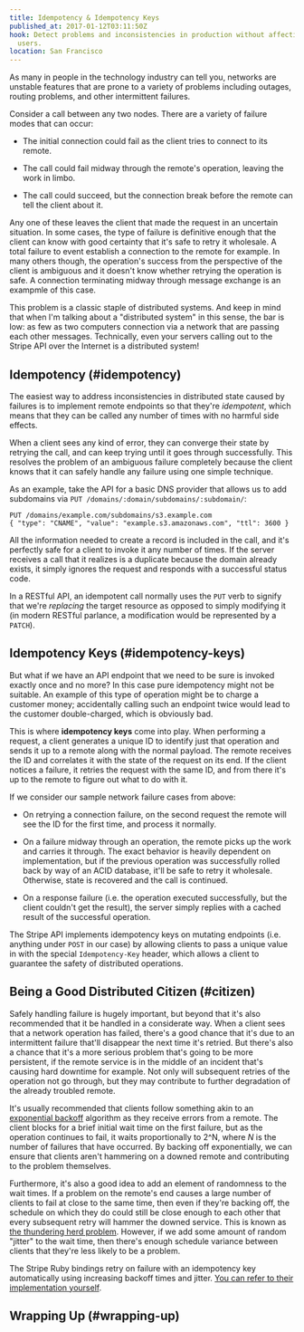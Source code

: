 ```yaml
---
title: Idempotency & Idempotency Keys
published_at: 2017-01-12T03:11:50Z
hook: Detect problems and inconsistencies in production without affecting
  users.
location: San Francisco
---
```


As many in people in the technology industry can tell you,
networks are unstable features that are prone to a variety
of problems including outages, routing problems, and other
intermittent failures.

Consider a call between any two nodes. There are a variety
of failure modes that can occur:

* The initial connection could fail as the client tries to
  connect to its remote.

* The call could fail midway through the remote's
  operation, leaving the work in limbo.

* The call could succeed, but the connection break before
  the remote can tell the client about it.

Any one of these leaves the client that made the request in
an uncertain situation. In some cases, the type of failure
is definitive enough that the client can know with good
certainty that it's safe to retry it wholesale. A total
failure to event establish a connection to the remote for
example. In many others though, the operation's success
from the perspective of the client is ambiguous and it
doesn't know whether retrying the operation is safe. A
connection terminating midway through message exchange is
an exampmle of this case.

This problem is a classic staple of distributed systems.
And keep in mind that when I'm talking about a "distributed
system" in this sense, the bar is low: as few as two
computers connection via a network that are passing each
other messages. Technically, even your servers calling out
to the Stripe API over the Internet is a distributed
system!

## Idempotency (#idempotency)

The easiest way to address inconsistencies in distributed
state caused by failures is to implement remote endpoints
so that they're _idempotent_, which means that they can be
called any number of times with no harmful side effects.

When a client sees any kind of error, they can converge
their state by retrying the call, and can keep trying until
it goes through successfully. This resolves the problem of
an ambiguous failure completely because the client knows
that it can safely handle any failure using one simple
technique.

As an example, take the API for a basic DNS provider that
allows us to add subdomains via `PUT
/domains/:domain/subdomains/:subdomain/`:

    PUT /domains/example.com/subdomains/s3.example.com
    { "type": "CNAME", "value": "example.s3.amazonaws.com", "ttl": 3600 }

All the information needed to create a record is included
in the call, and it's perfectly safe for a client to invoke
it any number of times. If the server receives a call that
it realizes is a duplicate because the domain already
exists, it simply ignores the request and responds with a
successful status code.

In a RESTful API, an idempotent call normally uses the
`PUT` verb to signify that we're _replacing_ the target
resource as opposed to simply modifying it (in modern
RESTful parlance, a modification would be represented by a
`PATCH`).

## Idempotency Keys (#idempotency-keys)

But what if we have an API endpoint that we need to be sure
is invoked exactly once and no more? In this case pure
idempotency might not be suitable. An example of this type
of operation might be to charge a customer money;
accidentally calling such an endpoint twice would lead to
the customer double-charged, which is obviously bad.

This is where **idempotency keys** come into play. When
performing a request, a client generates a unique ID to
identify just that operation and sends it up to a remote
along with the normal payload. The remote receives the ID
and correlates it with the state of the request on its end.
If the client notices a failure, it retries the request
with the same ID, and from there it's up to the remote to
figure out what to do with it.

If we consider our sample network failure cases from above:

* On retrying a connection failure, on the second request
  the remote will see the ID for the first time, and
  process it normally.

* On a failure midway through an operation, the remote
  picks up the work and carries it through. The exact
  behavior is heavily dependent on implementation, but if
  the previous operation was successfully rolled back by
  way of an ACID database, it'll be safe to retry it
  wholesale. Otherwise, state is recovered and the call is
  continued.

* On a response failure (i.e. the operation executed
  successfully, but the client couldn't get the result),
  the server simply replies with a cached result of the
  successful operation.

The Stripe API implements idempotency keys on mutating
endpoints (i.e. anything under `POST` in our case) by
allowing clients to pass a unique value in with the special
`Idempotency-Key` header, which allows a client to
guarantee the safety of distributed operations.

## Being a Good Distributed Citizen (#citizen)

Safely handling failure is hugely important, but beyond
that it's also recommended that it be handled in a
considerate way. When a client sees that a network
operation has failed, there's a good chance that it's due
to an intermittent failure that'll disappear the next time
it's retried. But there's also a chance that it's a more
serious problem that's going to be more persistent, if the
remote service is in the middle of an incident that's
causing hard downtime for example. Not only will subsequent
retries of the operation not go through, but they may
contribute to further degradation of the already troubled
remote.

It's usually recommended that clients follow something akin
to an [exponential backoff][exponential-backoff] algorithm
as they receive errors from a remote. The client blocks for
a brief initial wait time on the first failure, but as the
operation continues to fail, it waits proportionally to
2^N, where _N_ is the number of failures that have
occurred. By backing off exponentially, we can ensure that
clients aren't hammering on a downed remote and
contributing to the problem themselves.

Furthermore, it's also a good idea to add an element of
randomness to the wait times. If a problem on the remote's
end causes a large number of clients to fail at close to
the same time, then even if they're backing off, the
schedule on which they do could still be close enough to
each other that every subsequent retry will hammer the
downed service. This is known as [the thundering herd
problem][thundering-herd]. However, if we add some amount
of random "jitter" to the wait time, then there's enough
schedule variance between clients that they're less likely
to be a problem.

The Stripe Ruby bindings retry on failure with an
idempotency key automatically using increasing backoff
times and jitter. [You can refer to their implementation
yourself][stripe-ruby].

## Wrapping Up (#wrapping-up)

[exponential-backoff]: https://en.wikipedia.org/wiki/Exponential_backoff
[stripe-keys]: https://stripe.com/docs/api?lang=curl#idempotent_requests
[stripe-ruby]: https://github.com/stripe/stripe-ruby/blob/98c42e0b69d2c9e3be64d62f13e8d7b6d44ee3e5/lib/stripe.rb#L441-L455
[thundering-herd]: https://en.wikipedia.org/wiki/Thundering_herd_problem
